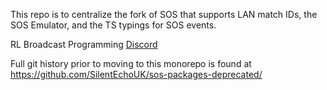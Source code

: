This repo is to centralize the fork of SOS that supports LAN match IDs, the SOS Emulator, and the TS typings for SOS events.

RL Broadcast Programming [Discord](https://discord.gg/za2wqSf)

Full git history prior to moving to this monorepo is found at https://github.com/SilentEchoUK/sos-packages-deprecated/


